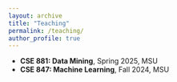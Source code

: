 ```yaml
---
layout: archive
title: "Teaching"
permalink: /teaching/
author_profile: true
---
```


- **CSE 881: Data Mining**, Spring 2025, MSU
- **CSE 847: Machine Learning**, Fall 2024, MSU
